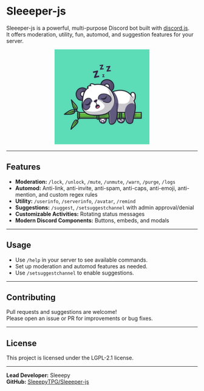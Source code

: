 # Sleeeper-js

Sleeeper-js is a powerful, multi-purpose Discord bot built with [discord.js](https://discord.js.org/).  
It offers moderation, utility, fun, automod, and suggestion features for your server.

<p align="center">
  <img src="assets/sleeeper.jpg" width="250" alt="Sleeeper Bot">
</p>

---

## Features

- **Moderation:** `/lock`, `/unlock`, `/mute`, `/unmute`, `/warn`, `/purge`, `/logs`
- **Automod:** Anti-link, anti-invite, anti-spam, anti-caps, anti-emoji, anti-mention, and custom regex rules
- **Utility:** `/userinfo`, `/serverinfo`, `/avatar`, `/remind`
- **Suggestions:** `/suggest`, `/setsuggestchannel` with admin approval/denial
- **Customizable Activities:** Rotating status messages
- **Modern Discord Components:** Buttons, embeds, and modals

---

## Usage

- Use `/help` in your server to see available commands.
- Set up moderation and automod features as needed.
- Use `/setsuggestchannel` to enable suggestions.

---

## Contributing

Pull requests and suggestions are welcome!  
Please open an issue or PR for improvements or bug fixes.

---

## License

This project is licensed under the LGPL-2.1 license.

---

**Lead Developer:** Sleeepy  
**GitHub:** [SleeepyTPG/Sleeeper-js](https://github.com/SleeepyTPG/Sleeeper-js)
